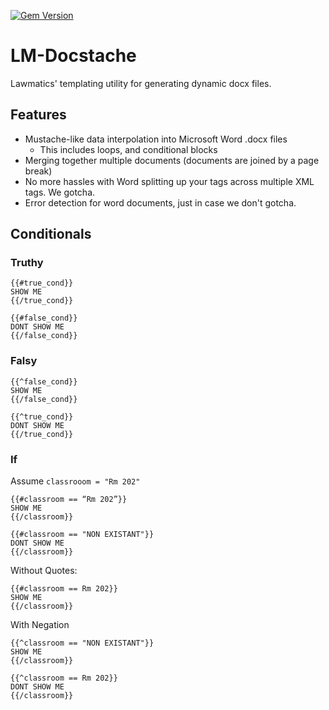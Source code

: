 [![Gem Version](https://badge.fury.io/rb/lm_docstache.svg)](http://badge.fury.io/rb/lm_docstache)

# LM-Docstache

Lawmatics' templating utility for generating dynamic docx files.

## Features

* Mustache-like data interpolation into Microsoft Word .docx files
  * This includes loops, and conditional blocks
* Merging together multiple documents (documents are joined by a page break)
* No more hassles with Word splitting up your tags across multiple XML tags. We gotcha.
* Error detection for word documents, just in case we don't gotcha.

## Conditionals

### Truthy
```
{{#true_cond}}
SHOW ME
{{/true_cond}}
```
```
{{#false_cond}}
DONT SHOW ME
{{/false_cond}}
```

### Falsy
```
{{^false_cond}}
SHOW ME
{{/false_cond}}
```
```
{{^true_cond}}
DONT SHOW ME
{{/true_cond}}
```

### If
Assume `classrooom = "Rm 202"`

```
{{#classroom == “Rm 202”}}
SHOW ME
{{/classroom}}
```
```
{{#classroom == "NON EXISTANT"}}
DONT SHOW ME
{{/classroom}}
```

Without Quotes:
```
{{#classroom == Rm 202}}
SHOW ME
{{/classroom}}
```

With Negation
```
{{^classroom == "NON EXISTANT"}}
SHOW ME
{{/classroom}}
```
```
{{^classroom == Rm 202}}
DONT SHOW ME
{{/classroom}}
```
